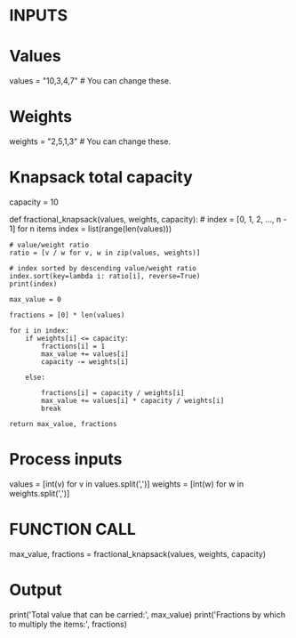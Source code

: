 # INPUTS

# Values
values = "10,3,4,7" # You can change these.


# Weights
weights = "2,5,1,3" # You can change these.


# Knapsack total capacity
capacity = 10


def fractional_knapsack(values, weights, capacity):
    # index = [0, 1, 2, ..., n - 1] for n items
    index = list(range(len(values)))
    
    # value/weight ratio
    ratio = [v / w for v, w in zip(values, weights)]
    
    # index sorted by descending value/weight ratio
    index.sort(key=lambda i: ratio[i], reverse=True)
    print(index)
    
    max_value = 0
    
    fractions = [0] * len(values)
    
    for i in index:
        if weights[i] <= capacity:
            fractions[i] = 1
            max_value += values[i]
            capacity -= weights[i]

        else:
            
            fractions[i] = capacity / weights[i]
            max_value += values[i] * capacity / weights[i]
            break

    return max_value, fractions

# Process inputs
values = [int(v) for v in values.split(',')]
weights = [int(w) for w in weights.split(',')]

# FUNCTION CALL
max_value, fractions = fractional_knapsack(values, weights, capacity)

# Output
print('Total value that can be carried:', max_value)
print('Fractions by which to multiply the items:', fractions)
